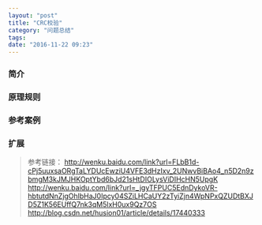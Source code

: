 ```yaml
---
layout: "post"
title: "CRC校验"
category: "问题总结"
tags: 
date: "2016-11-22 09:23"
---
```


### 简介

### 原理规则

<!-- more -->



### 参考案例

### 扩展




> 参考链接：
> http://wenku.baidu.com/link?url=FLbB1d-cPj5uuxsaORgTaLYDUcEwziU4VFE3dHzIxv_2UNwvBiBAo4_n5D2n9zbmgM3kJMJHKOptYbd6bJd21sHtDIOLysViDIHcHN5UpgK
> http://wenku.baidu.com/link?url=_jgyTFPUC5EdnDykoVR-hbtutdNnZjgOhlbHaJ0Ipcy04SZiLHCaUY2zTyiZjn4WpNPxQZUDtBXJD5Z1K56EUffQ7nk3qM5lxH0ux9Qz7OS
> http://blog.csdn.net/husion01/article/details/17440333
